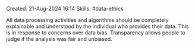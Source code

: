 Created: 21-Aug-2024 16:14
Skills: #data-ethics 

All data processing activities and algorithms should be completely explainable and understood by the individual who provides their data. This is in response to concerns over data bias. Transparency allows people to judge if the analysis was fair and unbiased.